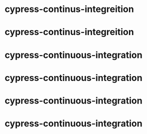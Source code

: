 # cypress-continus-integreition
# cypress-continus-integreition
# cypress-continuous-integration
# cypress-continuous-integration
# cypress-continuous-integration
# cypress-continuous-integration
